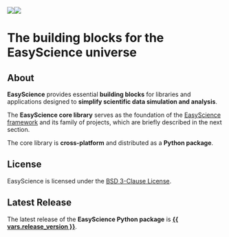 ![](assets/images/logo_dark.svg#gh-dark-mode-only)![](assets/images/logo_light.svg#gh-light-mode-only)

# The building blocks for the EasyScience universe

## About

**EasyScience** provides essential **building blocks** for libraries and 
applications designed to **simplify scientific data simulation and analysis**.

The **EasyScience core library** serves as the foundation of the 
[EasyScience framework](https://easyscience.software) and its family of 
projects, which are briefly described in the next section.

The core library is **cross-platform** and distributed as a **Python package**.

## License

EasyScience is licensed under the 
[BSD 3-Clause License](https://raw.githubusercontent.com/easyscience/corelib/master/LICENSE).

## Latest Release

The latest release of the **EasyScience Python package** is 
**[{{ vars.release_version }}](https://github.com/easyscience/corelib/releases/latest)**.

